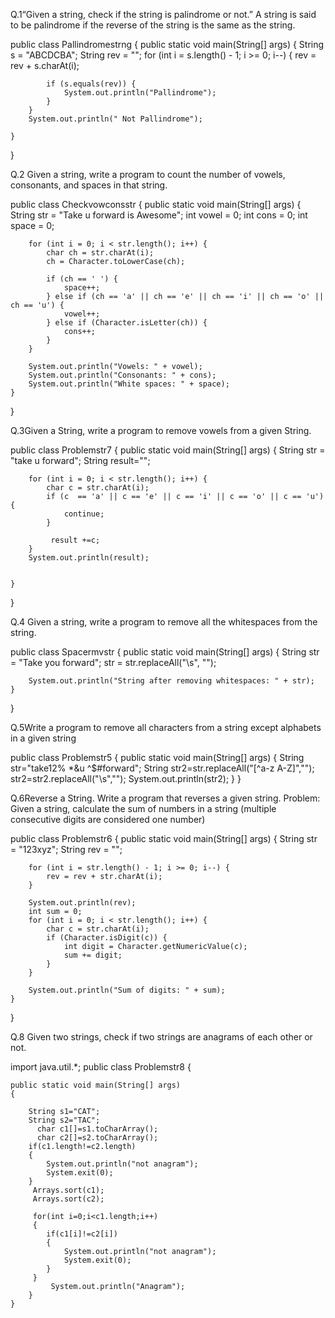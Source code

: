 Q.1“Given a string, check if the string is palindrome or not.” A string is
said to be palindrome if the reverse of the string is the same as the string.

public class Pallindromestrng {
    public static void main(String[] args) {
        String s = "ABCDCBA";
        String rev = "";
        for (int i = s.length() - 1; i >= 0; i--) {
            rev = rev + s.charAt(i);

            if (s.equals(rev)) {
                System.out.println("Pallindrome");
            }
        }
        System.out.println(" Not Pallindrome");

    }
}

Q.2 Given a string, write a program to count the number of vowels, consonants, and spaces in that string.


public class Checkvowconsstr {
    public static void main(String[] args) {
        String str = "Take u forward is Awesome";
        int vowel = 0;
        int cons = 0;
        int space = 0;
        
        for (int i = 0; i < str.length(); i++) {
            char ch = str.charAt(i);
            ch = Character.toLowerCase(ch);
            
            if (ch == ' ') {
                space++;
            } else if (ch == 'a' || ch == 'e' || ch == 'i' || ch == 'o' || ch == 'u') {
                vowel++;
            } else if (Character.isLetter(ch)) {
                cons++;
            }
        }
        
        System.out.println("Vowels: " + vowel);
        System.out.println("Consonants: " + cons);
        System.out.println("White spaces: " + space);
    }
}


Q.3Given a String, write a program to remove vowels from a given String.

public class Problemstr7 {
    public static void main(String[] args) {
        String str = "take u forward";
        String result="";
        
        for (int i = 0; i < str.length(); i++) {
            char c = str.charAt(i);
            if (c  == 'a' || c == 'e' || c == 'i' || c == 'o' || c == 'u') {
                continue;
            }

             result +=c;
        }
        System.out.println(result);
        
          
    }
}



Q.4 Given a string, write a program to remove all the whitespaces from the string.


public class Spacermvstr {
    public static void main(String[] args) {
        String str = "Take you forward";
        str = str.replaceAll("\s", "");

        System.out.println("String after removing whitespaces: " + str);
    }
}


Q.5Write a program to remove all characters from a string except alphabets in a given string


public class Problemstr5 {
   public static void main(String[] args)
   {
    String str="take12% *&u ^$#forward";
    String str2=str.replaceAll("[^a-z A-Z]","");
    str2=str2.replaceAll("\\s","");
     System.out.println(str2);
   }
}

Q.6Reverse a String. Write a program that reverses a given string. Problem: Given a string, calculate the sum of numbers in a string (multiple consecutive digits
are considered one number)


public class Problemstr6 {
    public static void main(String[] args) {
        String str = "123xyz";
        String rev = "";
        
  
        for (int i = str.length() - 1; i >= 0; i--) {
            rev = rev + str.charAt(i);
        }
    
        System.out.println(rev);
        int sum = 0;
        for (int i = 0; i < str.length(); i++) {
            char c = str.charAt(i);
            if (Character.isDigit(c)) {
                int digit = Character.getNumericValue(c);
                sum += digit;
            }
        }
        
        System.out.println("Sum of digits: " + sum);
    }
}

Q.8  Given two strings, check if two strings are anagrams of each other or not.


import java.util.*;
public class Problemstr8 {

    public static void main(String[] args)
    {  

        String s1="CAT";
        String s2="TAC";
          char c1[]=s1.toCharArray();
          char c2[]=s2.toCharArray();
        if(c1.length!=c2.length)  
        {
            System.out.println("not anagram");
            System.exit(0);
        }
         Arrays.sort(c1);
         Arrays.sort(c2);

         for(int i=0;i<c1.length;i++)
         {
            if(c1[i]!=c2[i])
            {
                System.out.println("not anagram");
                System.exit(0);
            }
         }
             System.out.println("Anagram");
        }
    }





